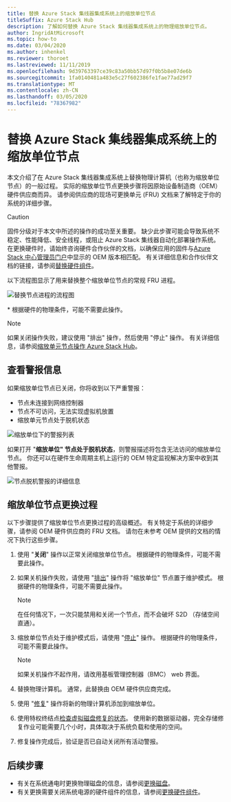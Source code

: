 ```yaml
---
title: 替换 Azure Stack 集线器集成系统上的缩放单位节点
titleSuffix: Azure Stack Hub
description: 了解如何替换 Azure Stack 集线器集成系统上的物理缩放单位节点。
author: IngridAtMicrosoft
ms.topic: how-to
ms.date: 03/04/2020
ms.author: inhenkel
ms.reviewer: thoroet
ms.lastreviewed: 11/11/2019
ms.openlocfilehash: 9d39763397ce39c83a50bb57d97f0b5b8e07de6b
ms.sourcegitcommit: 1fa0140481a483e5c27f602386fe1fae77ad29f7
ms.translationtype: MT
ms.contentlocale: zh-CN
ms.lasthandoff: 03/05/2020
ms.locfileid: "78367982"
---
```

# <a name="replace-a-scale-unit-node-on-an-azure-stack-hub-integrated-system"></a>替换 Azure Stack 集线器集成系统上的缩放单位节点

本文介绍了在 Azure Stack 集线器集成系统上替换物理计算机（也称为缩放单位节点）的一般过程。 实际的缩放单位节点更换步骤将因原始设备制造商（OEM）硬件供应商而异。 请参阅供应商的现场可更换单元 (FRU) 文档来了解特定于你的系统的详细步骤。

> [!CAUTION]  
> 固件分级对于本文中所述的操作的成功至关重要。 缺少此步骤可能会导致系统不稳定、性能降低、安全线程，或阻止 Azure Stack 集线器自动化部署操作系统。 在更换硬件时，请始终咨询硬件合作伙伴的文档，以确保应用的固件与[Azure Stack 中心管理员门户](azure-stack-updates.md)中显示的 OEM 版本相匹配。 有关详细信息和合作伙伴文档的链接，请参阅[替换硬件组件](azure-stack-replace-component.md)。

以下流程图显示了用来替换整个缩放单位节点的常规 FRU 进程。

![替换节点进程的流程图](media/azure-stack-replace-node/replacenodeflow.png)

\* 根据硬件的物理条件，可能不需要此操作。

> [!Note]  
> 如果关闭操作失败，建议使用 "排出" 操作，然后使用 "停止" 操作。 有关详细信息，请参阅[缩放单元节点操作 Azure Stack Hub](https://docs.microsoft.com/azure-stack/operator/azure-stack-node-actions)。

## <a name="review-alert-information"></a>查看警报信息

如果缩放单位节点已关闭，你将收到以下严重警报：

- 节点未连接到网络控制器
- 节点不可访问，无法实现虚拟机放置
- 缩放单元节点处于脱机状态

![缩放单位下的警报列表](media/azure-stack-replace-node/nodedownalerts.png)

如果打开 "**缩放单位" 节点处于脱机状态**，则警报描述将包含无法访问的缩放单位节点。 你还可以在硬件生命周期主机上运行的 OEM 特定监视解决方案中收到其他警报。

![节点脱机警报的详细信息](media/azure-stack-replace-node/nodeoffline.png)

## <a name="scale-unit-node-replacement-process"></a>缩放单位节点更换过程

以下步骤提供了缩放单位节点更换过程的高级概述。 有关特定于系统的详细步骤，请参阅 OEM 硬件供应商的 FRU 文档。 请勿在未参考 OEM 提供的文档的情况下执行这些步骤。

1. 使用 "**关闭**" 操作以正常关闭缩放单位节点。 根据硬件的物理条件，可能不需要此操作。

2. 如果关机操作失败，请使用 "[排出](azure-stack-node-actions.md#drain)" 操作将 "缩放单位" 节点置于维护模式。 根据硬件的物理条件，可能不需要此操作。

   > [!NOTE]  
   > 在任何情况下，一次只能禁用和关闭一个节点，而不会破坏 S2D （存储空间直通）。

3. 缩放单位节点处于维护模式后，请使用 "[停止](azure-stack-node-actions.md#stop)" 操作。 根据硬件的物理条件，可能不需要此操作。

   > [!NOTE]  
   > 如果关机操作不起作用，请改用基板管理控制器（BMC） web 界面。

4. 替换物理计算机。 通常，此替换由 OEM 硬件供应商完成。
5. 使用 "[修复](azure-stack-node-actions.md#repair)" 操作将新的物理计算机添加到缩放单位。
6. 使用特权终结点[检查虚拟磁盘修复的状态](azure-stack-replace-disk.md#check-the-status-of-virtual-disk-repair-using-the-privileged-endpoint)。 使用新的数据驱动器，完全存储修复作业可能需要几个小时，具体取决于系统负载和使用的空间。
7. 修复操作完成后，验证是否已自动关闭所有活动警报。

## <a name="next-steps"></a>后续步骤

- 有关在系统通电时更换物理磁盘的信息，请参阅[更换磁盘](azure-stack-replace-disk.md)。 
- 有关更换需要关闭系统电源的硬件组件的信息，请参阅[更换硬件组件](azure-stack-replace-component.md)。
